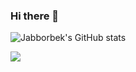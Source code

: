 ### Hi there 👋

<!--
**Jabborbek/Jabborbek** is a ✨ _special_ ✨ repository because its `README.md` (this file) appears on your GitHub profile.

Here are some ideas to get you started:

- 🔭 I’m currently working on ...
- 🌱 I’m currently learning ...
- 👯 I’m looking to collaborate on ...
- 🤔 I’m looking for help with ...
- 💬 Ask me about ...
- 📫 How to reach me: ...
- 😄 Pronouns: ...
- ⚡ Fun fact: ...
-->
![Jabborbek's GitHub stats](https://github-readme-stats.vercel.app/api?username=Jabborbek&show_icons=true&theme=radical)

<picture>
  <source
    srcset="https://github-readme-stats.vercel.app/api?username=Jabborbek&show_icons=true&theme=dark"
    media="(prefers-color-scheme: dark)"
  />
  <source
    srcset="https://github-readme-stats.vercel.app/api?username=Jabborbek&show_icons=true"
    media="(prefers-color-scheme: light), (prefers-color-scheme: no-preference)"
  />
  <img src="https://github-readme-stats.vercel.app/api?username=Jabborbek&show_icons=true" />
</picture>

